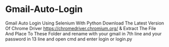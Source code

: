 # Gmail-Auto-Login
Gmail Auto Login Using Selenium With Python
Download The Latest Version Of Chrome Driver https://chromedriver.chromium.org/ & Extract The File And Place To These Folder and rename with your gmail in 7th line and your password in 13 line and open cmd and enter login or login.py


